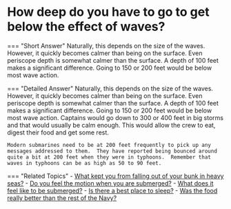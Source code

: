 # How deep do you have to go to get below the effect of waves?


=== "Short Answer"
    Naturally, this depends on the size of the waves. However, it quickly becomes calmer than being on the surface. Even periscope depth is somewhat calmer than the surface. A depth of 100 feet makes a significant difference. Going to 150 or 200 feet would be below most wave action.

=== "Detailed Answer"
    Naturally, this depends on the size of the waves.  However, it quickly becomes calmer than being on the surface.  Even periscope depth is somewhat calmer than the surface.  A depth of 100 feet makes a significant difference.  Going to 150 or 200 feet would be below most wave action.  Captains would go down to 300 or 400 feet in big storms and that would usually be calm enough.  This would allow the crew to eat, digest their food and get some rest.

    Modern submarines need to be at 200 feet frequently to pick up any messages addressed to them.  They have reported being bounced around quite a bit at 200 feet when they were in typhoons.  Remember that waves in typhoons can be as high as 50 to 90 feet.

=== "Related Topics"
    - [What kept you from falling out of your bunk in heavy seas?](./what-kept-you-from-falling-out-of-your-bunk-in-heavy-seas.md)
    - [Do you feel the motion when you are submerged?](./do-you-feel-the-motion-when-you-are-submerged.md)
    - [What does it feel like to be submerged?](./what-does-it-feel-like-to-be-submerged.md)
    - [Is there a best place to sleep?](./is-there-a-best-place-to-sleep.md)
    - [Was the food really better than the rest of the Navy?](./was-the-food-really-better-than-the-rest-of-the-navy.md)

